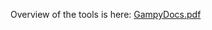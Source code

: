 Overview of the tools is here: [GampyDocs.pdf](https://github.com/user-attachments/files/17451723/GampyDocs.pdf)
